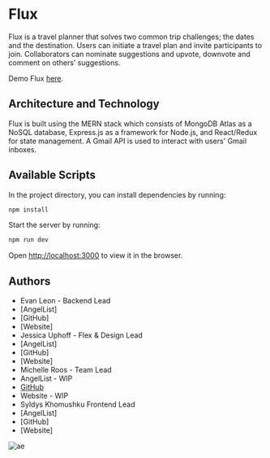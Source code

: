 # Flux

Flux is a travel planner that solves two common trip challenges; the dates and the destination. Users can initiate a travel plan and invite participants to join. Collaborators can nominate suggestions and upvote, downvote and comment on others’ suggestions. 

Demo Flux [here](https://state-of-flux.herokuapp.com/).

## Architecture and Technology

Flux is built using the MERN stack which consists of MongoDB Atlas as a NoSQL database, Express.js as a framework for Node.js, and React/Redux for state management. A Gmail API is used to interact with users' Gmail inboxes. 

## Available Scripts

In the project directory, you can install dependencies by running:

```sh
npm install
```

Start the server by running:

```sh
npm run dev
```

Open [http://localhost:3000](http://localhost:3000) to view it in the browser.

## Authors
* Evan Leon - Backend Lead 
 * [AngelList]
 * [GitHub]
 * [Website]
* Jessica Uphoff - Flex & Design Lead
 * [AngelList]
 * [GitHub]
 * [Website]
* Michelle Roos - Team Lead
 * AngelList - WIP
 * [GitHub](https://github.com/helloroos)
 * Website - WIP
* Syldys Khomushku Frontend Lead
 * [AngelList]
 * [GitHub]
 * [Website]

 ![ae](https://github.com/helloroos/flux/main/team_phot.png?raw=true)